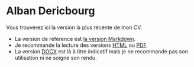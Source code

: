 Alban Dericbourg
================

Vous trouverez ici la version la plus récente de mon CV.

 * La version de référence est [la version Markdown](dericbourg_alban_cv.md).
 * Je recommande la lecture des versions [HTML](dericbourg_alban_cv.html) ou [PDF](dericbourg_alban_cv.pdf).
 * La version [DOCX](dericbourg_alban_cv.docx) est là à titre indicatif mais je ne recommande pas son utilisation ni ne soigne son rendu.
